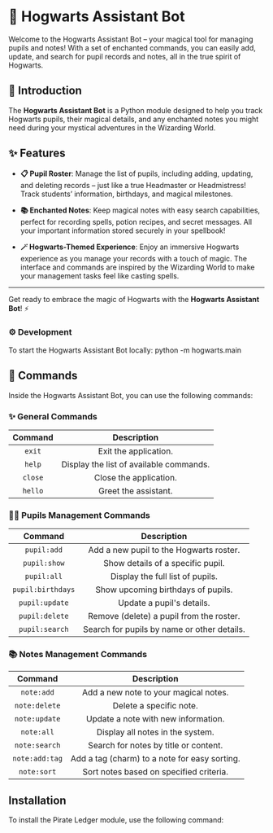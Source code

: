 # 🎩 Hogwarts Assistant Bot

Welcome to the Hogwarts Assistant Bot – your magical tool for managing pupils and notes! With a set of enchanted commands, you can easily add, update, and search for pupil records and notes, all in the true spirit of Hogwarts.

## 📜 Introduction

The **Hogwarts Assistant Bot** is a Python module designed to help you track Hogwarts pupils, their magical details, and any enchanted notes you might need during your mystical adventures in the Wizarding World.

## ✨ Features

- **📋 Pupil Roster**: Manage the list of pupils, including adding, updating, and deleting records – just like a true Headmaster or Headmistress! Track students’ information, birthdays, and magical milestones.
- **📚 Enchanted Notes**: Keep magical notes with easy search capabilities, perfect for recording spells, potion recipes, and secret messages. All your important information stored securely in your spellbook!

- **🪄 Hogwarts-Themed Experience**: Enjoy an immersive Hogwarts experience as you manage your records with a touch of magic. The interface and commands are inspired by the Wizarding World to make your management tasks feel like casting spells.

---

Get ready to embrace the magic of Hogwarts with the **Hogwarts Assistant Bot**! ⚡️

### ⚙️ Development

To start the Hogwarts Assistant Bot locally:
python -m hogwarts.main

## 📜 Commands

Inside the Hogwarts Assistant Bot, you can use the following commands:

### ✨ General Commands

| Command |               Description               |
| :-----: | :-------------------------------------: |
| `exit`  |          Exit the application.          |
| `help`  | Display the list of available commands. |
| `close` |         Close the application.          |
| `hello` |          Greet the assistant.           |

### 🧑‍🎓 Pupils Management Commands

|      Command      |                 Description                 |
| :---------------: | :-----------------------------------------: |
|    `pupil:add`    |   Add a new pupil to the Hogwarts roster.   |
|   `pupil:show`    |      Show details of a specific pupil.      |
|    `pupil:all`    |      Display the full list of pupils.       |
| `pupil:birthdays` |     Show upcoming birthdays of pupils.      |
|  `pupil:update`   |          Update a pupil's details.          |
|  `pupil:delete`   |  Remove (delete) a pupil from the roster.   |
|  `pupil:search`   | Search for pupils by name or other details. |

### 📚 Notes Management Commands

|    Command     |                  Description                  |
| :------------: | :-------------------------------------------: |
|   `note:add`   |     Add a new note to your magical notes.     |
| `note:delete`  |            Delete a specific note.            |
| `note:update`  |      Update a note with new information.      |
|   `note:all`   |       Display all notes in the system.        |
| `note:search`  |     Search for notes by title or content.     |
| `note:add:tag` | Add a tag (charm) to a note for easy sorting. |
|  `note:sort`   |    Sort notes based on specified criteria.    |

## Installation

To install the Pirate Ledger module, use the following command:

